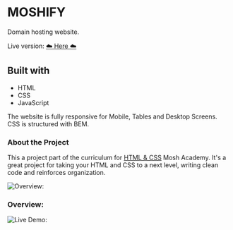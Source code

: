 # MOSHIFY

Domain hosting website.

Live version: [☁️ Here ☁️](https://diana2x.github.io/MOSHIFY/)

## Built with

- HTML
- CSS
- JavaScript

The website is fully responsive for Mobile, Tables and Desktop Screens.
CSS is structured with BEM.

### About the Project

This a project part of the curriculum for [HTML & CSS](https://codewithmosh.com/) Mosh Academy.
It's a great project for taking your HTML and CSS to a next level, writing clean code and reinforces organization.

![Overview:](https://i.gyazo.com/3068fbaa0e0e0eeac73070b80d801559.png)

### Overview:

![Live Demo:](https://media2.giphy.com/media/woTbmHE0UO3vwkVADJ/giphy.gif?cid=790b76115e4780fce04376377b6ec29919eaf55ddd04e205&rid=giphy.gif&ct=g)
